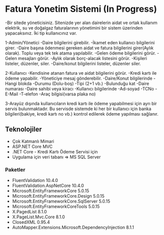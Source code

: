 # Fatura Yonetim Sistemi (In Progress)
-Bir sitede yöneticisiniz. Sitenizde yer alan dairelerin aidat ve ortak kullanım elektrik, su ve doğalgaz faturalarının yönetimini bir sistem üzerinden yapacaksınız. İki tip kullanıcınız var.

1-Admin/Yönetici
-Daire bilgilerini girebilir.
-İkamet eden kullanıcı bilgilerini girer.
-Daire başına ödenmesi gereken aidat ve fatura bilgilerini girer(Aylık olarak). Toplu veya tek tek atama yapılabilir.
-Gelen ödeme bilgilerini görür.
-Gelen mesajları görür.
-Aylık olarak borç-alacak listesini görür.
-Kişileri listeler, düzenler, siler.
-Daire/konut bilgilerini listeler, düzenler siler.

2-Kullanıcı
-Kendisine atanan fatura ve aidat bilgilerini görür.
-Kredi kartı ile ödeme yapabilir.
-Yöneticiye mesaj gönderebilir.
-Daire/Konut bilgilerinde
-Hangi blokda
-Durumu (Dolu-boş)
-Tipi (2+1 vb.)
-Bulunduğu kat
-Daire numarası
-Daire sahibi veya kiracı
-Kullanıcı bilgilerinde
-Ad-soyad
-TCNo
-E-Mail
-T-elefon
-Araç bilgisi(varsa plaka no)

3-Arayüz dışında kullanıcıların kredi kartı ile ödeme yapabilmesi için ayrı bir servis bulunmaktadır. Bu servisde sistemde ki her bir kullanıcı için banka bilgileri(bakiye, kredi kartı no vb.) kontrol edilerek ödeme yapılması sağlanır.

## Teknolojiler
- Çok Katmanlı Mimari
- ASP.NET Core MVC
- .NET Core - Kredi Kartı Ödeme Servisi için
- Uygulama için veri tabanı => MS SQL Server
### Paketler
- FluentValidation 10.4.0
- FluentValidation.AspNetCore 10.4.0
- Microsoft.EntityFrameworkCore 5.0.15
- Microsoft.EntityFrameworkCore.Design 5.0.15
- Microsoft.EntityFrameworkCore.SqlServer 5.0.15
- Microsoft.EntityFrameworkCoreTools 5.0.15
- X.PagedList 8.1.0
- X.PageList.Mvc.Core 8.1.0
- ClosedXML 0.95.4
- AutoMapper.Extensions.Microsoft.DependencyInjection 8.1.1
